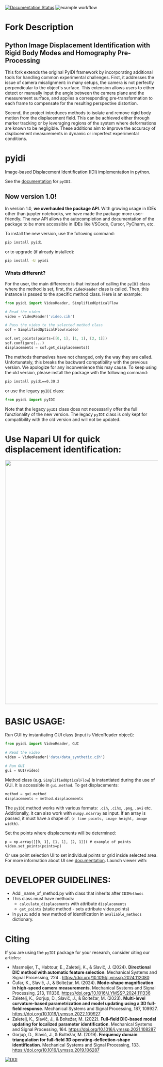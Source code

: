 [![Documentation Status](https://readthedocs.org/projects/pyidi/badge/?version=latest)](https://pyidi.readthedocs.io/en/latest/?badge=latest)
![example workflow](https://github.com/ladisk/pyidi/actions/workflows/python_package_testing.yaml/badge.svg)
# Fork Description

## Python Image Displacement Identification with Rigid Body Modes and Homography Pre-Processing

This fork extends the original PyIDI framework by incorporating additional tools for handling common experimental challenges. First, it addresses the issue of camera misalignment: in many setups, the camera is not perfectly perpendicular to the object's surface. This extension allows users to either detect or manually input the angle between the camera plane and the measurement surface, and applies a corresponding pre-transformation to each frame to compensate for the resulting perspective distortion.

Second, the project introduces methods to isolate and remove rigid body motion from the displacement field. This can be achieved either through marker tracking or by leveraging regions of the system where deformations are known to be negligible. These additions aim to improve the accuracy of displacement measurements in dynamic or imperfect experimental conditions.

# pyidi
Image-based Displacement Identification (IDI) implementation in python.

See the [documentation](https://pyidi.readthedocs.io/en/latest/index.html) for `pyIDI`.

## Now version 1.0!

In version 1.0, **we overhauled the package API**. With growing usage in IDEs other than
jupyter notebooks, we have made the package more user-friendly. The new API allows the
autocompletion and documentation of the package to be more accessible in IDEs like
VSCode, Cursor, PyCharm, etc.

To install the new version, use the following command:

```bash
pip install pyidi
```
or to upgrade (if already installed):
```bash
pip install -U pyidi
```

### Whats different?

For the user, the main difference is that instead of calling the `pyIDI` class where the
method is set, first, the `VideoReader` class is called. Then, this instance is passed
to the specific method class. Here is an example:

```python
from pyidi import VideoReader, SimplifiedOpticalFlow

# Read the video
video = VideoReader('video.cih')

# Pass the video to the selected method class
sof = SimplifiedOpticalFlow(video)

sof.set_points(points=[[0, 1], [1, 1], [2, 1]])
sof.configure(...)
displacements = sof.get_displacements()
```

The methods themselves have not changed, only the way they are called. Unfortunately, this
breaks the backward compatibility with the previous version. We apologize for any
inconvenience this may cause. To keep using the old version, please install the package
with the following command:

```bash
pip install pyidi==0.30.2
```

or use the legacy `pyIDI` class:

```python
from pyidi import pyIDI
```

Note that the legacy `pyIDI` class does not necessarily offer the full functionality of the new version. 
The legacy `pyIDI` class is only kept for compatibility with the old version and will not be updated.


# Use Napari UI for quick displacement identification:
<img src="docs/source/quick_start/gifs/napari_full_sof.gif" width="800" />


# BASIC USAGE:
Run GUI by instantiating GUI class (input is VideoReader object):
```python
from pyidi import VideoReader, GUI

# Read the video
video = VideoReader('data/data_synthetic.cih')

# Run GUI
gui = GUI(video)
```

Method class (e.g. `SimplifiedOpticalFlow`) is instantiated during the use of GUI. It is accessible in `gui.method`. To get displacements:

```python
method = gui.method
displacements = method.displacements
```

The `pyIDI` method works with various formats: `.cih`, `.cihx`, `.png`, `.avi` etc. Additionally, it can also work with `numpy.ndarray` as input.
If an array is passed, it must have a shape of: ``(n time points, image height, image width)``.

Set the points where displacements will be determined:
```
p = np.array([[0, 1], [1, 1], [2, 1]]) # example of points
video.set_points(points=p)
```
Or use point selection UI to set individual points or grid inside selected area. For more information about UI see [documentation](https://pyidi.readthedocs.io/en/quick_start/napari.html). Launch viewer with:


# DEVELOPER GUIDELINES:
* Add _name_of_method.py with class that inherits after `IDIMethods`
* This class must have methods:
	* `calculate_displacements` with attribute `displacements`
	* `get_points` (static method - sets attribute video.points)
* In `pyIDI` add a new method of identification in `avaliable_methods` dictionary.

# Citing
If you are using the `pyIDI` package for your research, consider citing our articles:
- Masmeijer, T., Habtour, E., Zaletelj, K., & Slavič, J. (2024). **Directional DIC method with automatic feature selection**. Mechanical Systems and Signal Processing, 224 . https://doi.org/10.1016/j.ymssp.2024.112080
- Čufar, K., Slavič, J., & Boltežar, M. (2024). **Mode-shape magnification in high-speed camera measurements**. Mechanical Systems and Signal Processing, 213, 111336. https://doi.org/10.1016/J.YMSSP.2024.111336
- Zaletelj, K., Gorjup, D., Slavič, J., & Boltežar, M. (2023). **Multi-level curvature-based parametrization and model updating using a 3D full-field response**. Mechanical Systems and Signal Processing, 187, 109927. https://doi.org/10.1016/j.ymssp.2022.109927
- Zaletelj, K., Slavič, J., & Boltežar, M. (2022). **Full-field DIC-based model updating for localized parameter identification**. Mechanical Systems and Signal Processing, 164. https://doi.org/10.1016/j.ymssp.2021.108287
- Gorjup, D., Slavič, J., & Boltežar, M. (2019). **Frequency domain triangulation for full-field 3D operating-deflection-shape identification**. Mechanical Systems and Signal Processing, 133. https://doi.org/10.1016/j.ymssp.2019.106287

[![DOI](https://zenodo.org/badge/DOI/10.5281/zenodo.4017153.svg)](https://doi.org/10.5281/zenodo.4017153)
